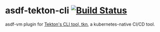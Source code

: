 # asdf-tekton-cli [![Build Status](https://travis-ci.com/johnhamelink/asdf-tekton-cli.svg?branch=master)](https://travis-ci.com/johnhamelink/asdf-tekton-cli)
asdf-vm plugin for [Tekton's CLI tool, tkn][1], a kubernetes-native CI/CD tool.

[1]: https://github.com/tektoncd/cli
